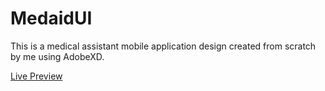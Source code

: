 # MedaidUI
This is a medical assistant mobile application design created from scratch by me using AdobeXD.

[Live Preview](https://xd.adobe.com/view/8401df4b-395d-47f0-ab35-cf025f10c878-d152/)
